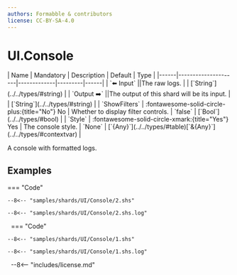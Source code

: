 ```yaml
---
authors: Formabble & contributors
license: CC-BY-SA-4.0
---
```



# UI.Console

<div class="sh-parameters" markdown="1">
| Name | Mandatory | Description | Default | Type |
|------|---------------------|-------------|---------|------|
| `⬅️ Input` ||The raw logs. | | [`String`](../../types/#string) |
| `Output ➡️` ||The output of this shard will be its input. | | [`String`](../../types/#string) |
| `ShowFilters` | :fontawesome-solid-circle-plus:{title="No"} No  | Whether to display filter controls. | `false` | [`Bool`](../../types/#bool) |
| `Style` | :fontawesome-solid-circle-xmark:{title="Yes"} Yes  | The console style. | `None` | [`{Any}`](../../types/#table)[`&{Any}`](../../types/#contextvar) |

</div>

A console with formatted logs.

## Examples

=== "Code"

  ```x86asm linenums="1"
  --8<-- "samples/shards/UI/Console/2.shs"
  ```

  ```
  --8<-- "samples/shards/UI/Console/2.shs.log"
  ```
&nbsp;
=== "Code"

  ```x86asm linenums="1"
  --8<-- "samples/shards/UI/Console/1.shs"
  ```

  ```
  --8<-- "samples/shards/UI/Console/1.shs.log"
  ```
&nbsp;
--8<-- "includes/license.md"

